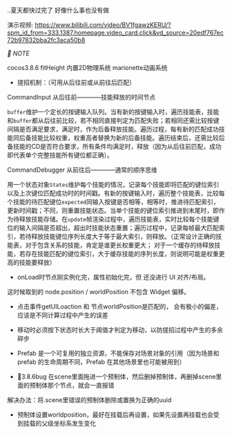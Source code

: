 ..夏天都快过完了 好像什么事也没有做

演示视频: <a href="https://www.bilibili.com/video/BV1fgawzKERU/?spm_id_from=333.1387.homepage.video_card.click&vd_source=20edf767ec72b97832bba2fc3aca50b8">https://www.bilibili.com/video/BV1fgawzKERU/?spm_id_from=333.1387.homepage.video_card.click&vd_source=20edf767ec72b97832bba2fc3aca50b8</a>

*📒 NOTE*

cocos3.8.6 fitHeight 内置2D物理系统 marionette动画系统

- 搓招机制：（可用从后往前或从前往后匹配）

CommandInput 从后往前————技能释放的时间节点

`buffer`维护一个定长的按键输入队列。当有新的按键输入时，遍历技能表，技能和`buffer`都从后往前比较，若不相同直接判定为匹配失败；若相同还需比较按键间隔是否满足要求，满足时，作为后备释放技能。遍历过程，每有新的匹配成功技能同后备技能比较权重，权重高者替换为新的后备技能。遍历结束后，还需比较后备技能的CD是否符合要求，所有条件均满足时，释放（因为从后往前匹配，成功即代表单个完整技能所有键位都正确）。

CommandDebugger 从前往后————通常的顺序思维

用一个状态对象`States`维护每个技能的情况，记录每个技能即将匹配的键位索引以及上次键位匹配成功时的时间戳。有新的按键输入时，遍历整个技能表，比较每个技能的待匹配键位`expected`同输入按键是否相等，相等时，推进待匹配索引，更新时间戳；不同，则重置技能状态。当单个技能的键位索引推进到末尾时，即作为待释放技能存储。在`update`帧渲染过程中，遍历技能表，实时比较每个技能键位的输入间隔是否超出，超出时技能状态重置；遍历过程中，记录每帧最大匹配索引，若待释放技能键位序列长度大于等于最大索引，则释放。（正常设计正确的技能表，对于包含关系的技能，肯定是谁更长权重更大； 对于一个缓存的待释放技能，若存在技能匹配的键位索引，大于缓存技能的序列长度，则说明可能是权重更高的技能要释放）

- onLoad时节点刚实例化完，属性初始化完，但 还没进行 UI 对齐/布局。

这时候取到的 node.position / worldPosition 不包含 Widget 偏移。

- 点击事件getUILoaction 和 节点worldPosition是匹配的， 会有极小的偏差，应该是不同计算过程中产生的误差

- 移动时必须按下状态时长大于阈值才判定为移动，以防搓招过程中产生的多余碎步

- Prefab 是一个可复用的独立资源，不能保存对场景对象的引用（因为场景和 prefab 的生命周期不同，Prefab 在其他场景里也可能被用到）

- 🐞3.8.6bug 在scene里面拖进一个预制体，然后删掉预制体，再删掉scene里面的预制体那个节点，就会一直报错

解决办法：将.scene里错误的预制体删除或置换为正确的uuid

- 预制体设置worldposition，最好在挂载后再设置，如果先设置再挂载也会受到挂载的父级坐标系发生变化